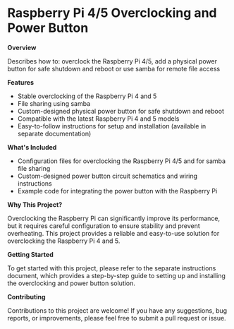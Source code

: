 # Raspberry Pi 4/5 Overclocking and Power Button

**Overview**

Describes how to: overclock the Raspberry Pi 4/5, add a physical power button for safe shutdown and reboot or use samba for remote file access

**Features**

* Stable overclocking of the Raspberry Pi 4 and 5
* File sharing using samba
* Custom-designed physical power button for safe shutdown and reboot
* Compatible with the latest Raspberry Pi 4 and 5 models
* Easy-to-follow instructions for setup and installation (available in separate documentation)

**What's Included**

* Configuration files for overclocking the Raspberry Pi 4/5 and for samba file sharing
* Custom-designed power button circuit schematics and wiring instructions
* Example code for integrating the power button with the Raspberry Pi

**Why This Project?**

Overclocking the Raspberry Pi can significantly improve its performance, but it requires careful configuration to ensure stability and prevent overheating. This project provides a reliable and easy-to-use solution for overclocking the Raspberry Pi 4 and 5.

**Getting Started**

To get started with this project, please refer to the separate instructions document, which provides a step-by-step guide to setting up and installing the overclocking and power button solution.

**Contributing**

Contributions to this project are welcome! If you have any suggestions, bug reports, or improvements, please feel free to submit a pull request or issue.
